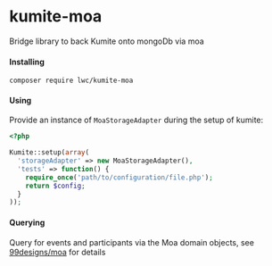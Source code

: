 kumite-moa
==========

Bridge library to back Kumite onto mongoDb via moa

#### Installing
`composer require lwc/kumite-moa`

#### Using
Provide an instance of `MoaStorageAdapter` during the setup of kumite:
```php
<?php

Kumite::setup(array(
  'storageAdapter' => new MoaStorageAdapter(),
  'tests' => function() {
    require_once('path/to/configuration/file.php');
    return $config;
  }
));
```

#### Querying
Query for events and participants via the Moa domain objects, see [99designs/moa](https://github.com/99designs/moa) for details
